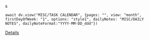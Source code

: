 s
```dataviewjs
await dv.view("MISC/TASK CALENDAR", {pages: "", view: "month", firstDayOfWeek: "1", options: "style1", dailyNotes: "MISC/DAILY NOTES", dailyNoteFormat:"YYYY-MM-DD_ddd"})
```
[Details](https://github.com/702573N/Obsidian-Tasks-Calendar)